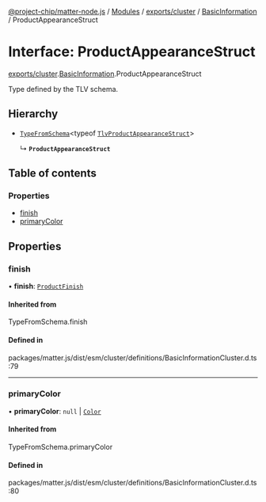 [@project-chip/matter-node.js](../README.md) / [Modules](../modules.md) / [exports/cluster](../modules/exports_cluster.md) / [BasicInformation](../modules/exports_cluster.BasicInformation.md) / ProductAppearanceStruct

# Interface: ProductAppearanceStruct

[exports/cluster](../modules/exports_cluster.md).[BasicInformation](../modules/exports_cluster.BasicInformation.md).ProductAppearanceStruct

Type defined by the TLV schema.

## Hierarchy

- [`TypeFromSchema`](../modules/exports_tlv.md#typefromschema)\<typeof [`TlvProductAppearanceStruct`](../modules/exports_cluster.BasicInformation.md#tlvproductappearancestruct)\>

  ↳ **`ProductAppearanceStruct`**

## Table of contents

### Properties

- [finish](exports_cluster.BasicInformation.ProductAppearanceStruct.md#finish)
- [primaryColor](exports_cluster.BasicInformation.ProductAppearanceStruct.md#primarycolor)

## Properties

### finish

• **finish**: [`ProductFinish`](../enums/exports_cluster.BasicInformation.ProductFinish.md)

#### Inherited from

TypeFromSchema.finish

#### Defined in

packages/matter.js/dist/esm/cluster/definitions/BasicInformationCluster.d.ts:79

___

### primaryColor

• **primaryColor**: ``null`` \| [`Color`](../enums/exports_cluster.BasicInformation.Color.md)

#### Inherited from

TypeFromSchema.primaryColor

#### Defined in

packages/matter.js/dist/esm/cluster/definitions/BasicInformationCluster.d.ts:80
